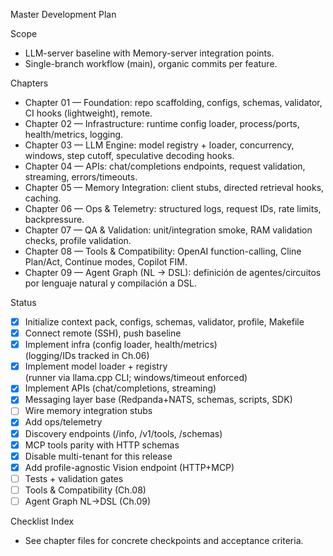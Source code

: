 Master Development Plan

Scope
- LLM-server baseline with Memory-server integration points.
- Single-branch workflow (main), organic commits per feature.

Chapters
- Chapter 01 — Foundation: repo scaffolding, configs, schemas, validator, CI hooks (lightweight), remote.
- Chapter 02 — Infrastructure: runtime config loader, process/ports, health/metrics, logging.
- Chapter 03 — LLM Engine: model registry + loader, concurrency, windows, step cutoff, speculative decoding hooks.
- Chapter 04 — APIs: chat/completions endpoints, request validation, streaming, errors/timeouts.
- Chapter 05 — Memory Integration: client stubs, directed retrieval hooks, caching.
- Chapter 06 — Ops & Telemetry: structured logs, request IDs, rate limits, backpressure.
- Chapter 07 — QA & Validation: unit/integration smoke, RAM validation checks, profile validation.
- Chapter 08 — Tools & Compatibility: OpenAI function-calling, Cline Plan/Act, Continue modes, Copilot FIM.
- Chapter 09 — Agent Graph (NL → DSL): definición de agentes/circuitos por lenguaje natural y compilación a DSL.

Status
- [x] Initialize context pack, configs, schemas, validator, profile, Makefile
- [x] Connect remote (SSH), push baseline
- [x] Implement infra (config loader, health/metrics)  
  (logging/IDs tracked in Ch.06)
- [x] Implement model loader + registry  
  (runner via llama.cpp CLI; windows/timeout enforced)
- [x] Implement APIs (chat/completions, streaming)
- [x] Messaging layer base (Redpanda+NATS, schemas, scripts, SDK)
- [ ] Wire memory integration stubs
- [x] Add ops/telemetry
- [x] Discovery endpoints (/info, /v1/tools, /schemas)
- [x] MCP tools parity with HTTP schemas
- [x] Disable multi-tenant for this release
- [x] Add profile-agnostic Vision endpoint (HTTP+MCP)
- [ ] Tests + validation gates
- [ ] Tools & Compatibility (Ch.08)
- [ ] Agent Graph NL→DSL (Ch.09)

Checklist Index
- See chapter files for concrete checkpoints and acceptance criteria.

